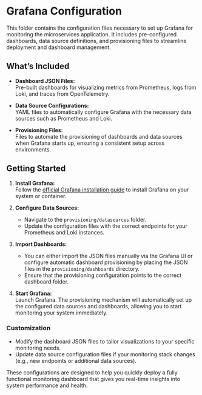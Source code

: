 # Grafana Configuration

This folder contains the configuration files necessary to set up Grafana for monitoring the microservices application. It includes pre-configured dashboards, data source definitions, and provisioning files to streamline deployment and dashboard management.

## What’s Included

- **Dashboard JSON Files:**  
  Pre-built dashboards for visualizing metrics from Prometheus, logs from Loki, and traces from OpenTelemetry.

- **Data Source Configurations:**  
  YAML files to automatically configure Grafana with the necessary data sources such as Prometheus and Loki.

- **Provisioning Files:**  
  Files to automate the provisioning of dashboards and data sources when Grafana starts up, ensuring a consistent setup across environments.

## Getting Started

1. **Install Grafana:**  
   Follow the [official Grafana installation guide](https://grafana.com/docs/grafana/latest/installation/) to install Grafana on your system or container.

2. **Configure Data Sources:**

   - Navigate to the `provisioning/datasources` folder.
   - Update the configuration files with the correct endpoints for your Prometheus and Loki instances.

3. **Import Dashboards:**

   - You can either import the JSON files manually via the Grafana UI or configure automatic dashboard provisioning by placing the JSON files in the `provisioning/dashboards` directory.
   - Ensure that the provisioning configuration points to the correct dashboard folder.

4. **Start Grafana:**  
   Launch Grafana. The provisioning mechanism will automatically set up the configured data sources and dashboards, allowing you to start monitoring your system immediately.

### Customization

- Modify the dashboard JSON files to tailor visualizations to your specific monitoring needs.
- Update data source configuration files if your monitoring stack changes (e.g., new endpoints or additional data sources).

These configurations are designed to help you quickly deploy a fully functional monitoring dashboard that gives you real-time insights into system performance and health.
